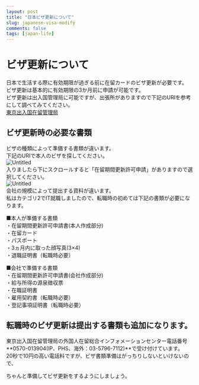 ```yaml
---
layout: post
title: "日本ビザ更新について"
slug: japanese-visa-modify
comments: false
tags: [japan-life]
---
```

# ビザ更新について

日本で生活する際に有効期限が過ぎる前に在留カードのビザ更新が必要です。  
ビザ更新は基本的に有効期限の3か月前に申請が可能です。  
ビザ更新は出入国管理局に可能ですが、出張所がありますので下記のURIを参考にして調べてみてください。  
[東京出入国在留管理局](https://www.moj.go.jp/isa/about/region/tokyo/index.html)  

## ビザ更新時の必要な書類
ビザの種類によって準備する書類が違います。  
下記のURIで本人のビザを探してください。  
![Untitled](https://s3-us-west-2.amazonaws.com/secure.notion-static.com/c44fc8d1-3470-4e63-ac44-12531ced7f46/Untitled.png)  
入りましたら下にスクロールすると「在留期間更新許可申請」がありますので選択してください。  
![Untitled](https://s3-us-west-2.amazonaws.com/secure.notion-static.com/91781c58-331a-47e0-8e19-476c0de4338a/Untitled.png)  
会社の規模によって提出する資料が違います。  
私はカテゴリ2でIT就職しましたので、転職時の初めては下記の書類が必要になります。  
    

■本人が準備する書類  
・在留期間更新許可申請書(本人作成部分)  
・在留カード  
・パスポート  
・3ヵ月内に取った顔写真(3×4)  
・退職証明書（転職時必要）  
  
■会社で準備する書類  
・在留期間更新許可申請書(会社作成部分)  
・給与所得の源泉徴収票  
・在職証明書  
・雇用契約書（転職時必要）  
・登記事項証明書（転職時必要）  
  
## 転職時のビザ更新は提出する書類も追加になります。
東京出入国在留管理局の外国人在留総合インフォメーションセンター電話番号  
**0570-013904(IP、PHS、海外：03-5796-7112)**で受け付けています。  
20秒で10円の高い電話料ですが、ビザ書類準備はがっちりしないといけないので、  
  
ちゃんと準備してビザ更新をするようにしましょう。  